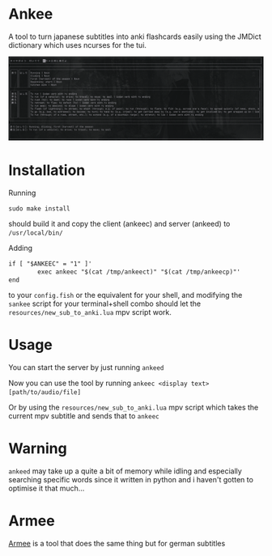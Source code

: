# Ankee
A tool to turn japanese subtitles into anki flashcards easily using the JMDict dictionary which uses ncurses for the tui.

![Ankee](https://github.com/gitRaiku/ankee/blob/master/resources/Ankee.png?raw=true)

# Installation
Running 
```
sudo make install
```
should build it and copy the client (ankeec) and server (ankeed) to ``/usr/local/bin/``

Adding 
```
if [ "$ANKEEC" = "1" ]'
        exec ankeec "$(cat /tmp/ankeect)" "$(cat /tmp/ankeecp)"'
end
```
to your ``config.fish`` or the equivalent for your shell, and modifying the ``sankee`` script for your terminal+shell combo should let the ``resources/new_sub_to_anki.lua`` mpv script work.

# Usage
You can start the server by just running ``ankeed``

Now you can use the tool by running ``ankeec <display text> [path/to/audio/file]``

Or by using the ``resources/new_sub_to_anki.lua`` mpv script which takes the current mpv subtitle and sends that to ``ankeec``

# Warning
``ankeed`` may take up a quite a bit of memory while idling and especially searching specific words since it written in python and i haven't gotten to optimise it that much...

# Armee
[Armee](github.com/gitRaiku/Armee) is a tool that does the same thing but for german subtitles
